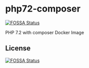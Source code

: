 # php72-composer
[![FOSSA Status](https://app.fossa.io/api/projects/git%2Bgithub.com%2Fjsdecena%2Fphp72-composer.svg?type=shield)](https://app.fossa.io/projects/git%2Bgithub.com%2Fjsdecena%2Fphp72-composer?ref=badge_shield)

PHP 7.2 with composer Docker Image


## License
[![FOSSA Status](https://app.fossa.io/api/projects/git%2Bgithub.com%2Fjsdecena%2Fphp72-composer.svg?type=large)](https://app.fossa.io/projects/git%2Bgithub.com%2Fjsdecena%2Fphp72-composer?ref=badge_large)